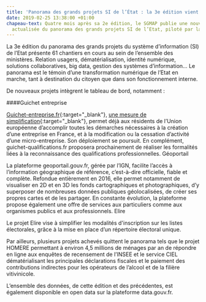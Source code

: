 ```yaml
---
title: 'Panorama des grands projets SI de l’État : la 3e édition vient de paraître'
date: 2019-02-25 13:38:00 +01:00
chapeau-text: Quatre mois après sa 2e édition, le SGMAP publie une nouvelle version
  actualisée du panorama des grands projets SI de l’Etat, piloté par la DINSIC.
---
```


La 3e édition du panorama des grands projets du système d’information (SI) de l’Etat présente 61 chantiers en cours au sein de l’ensemble des ministères. Relation usagers, dématérialisation, identité numérique, solutions collaboratives, big data, gestion des systèmes d’information… Le panorama  est le témoin d’une transformation numérique de l’Etat en marche, tant à destination du citoyen que dans son fonctionnement interne.

De nouveaux projets intègrent le tableau de bord, notamment :

####Guichet entreprise

[Guichet-entreprise.fr](https://www.guichet-entreprises.fr/){:target="_blank"}, [une mesure de simplification](http://simplification.modernisation.gouv.fr/mesures/entreprises/developper-son-entreprise/ameliorer-laccompagnement-et-la-simplification-des-dispositifs-daide-aux-entreprises/){:target="_blank"}, permet déjà aux résidents de l’Union européenne d’accomplir toutes les démarches nécessaires à la création d’une entreprise en France, et à la modification ou la cessation d’activité d’une micro-entreprise. Son déploiement se poursuit. En complément, guichet-qualifications.fr proposera prochainement de réaliser les formalités liées à la reconnaissance des qualifications professionnelles.
Géoportail   

La plateforme geoportail.gouv.fr, gérée par l’IGN, facilite l’accès à l’information géographique de référence, c’est-à-dire officielle, fiable et complète. Refondue entièrement en 2016, elle permet notamment de visualiser en 2D et en 3D les fonds cartographiques et photographiques, d’y superposer de nombreuses données publiques géolocalisées, de créer ses propres cartes et de les partager. En constante évolution, la plateforme propose également une offre de services aux particuliers comme aux organismes publics et aux professionnels.
Elire

Le projet Elire vise à simplifier les modalités d'inscription sur les listes électorales, grâce à la mise en place d’un répertoire électoral unique.

Par ailleurs, plusieurs projets achevés quittent le panorama tels que le projet HOMERE permettant à environ 4,5 millions de ménages par an de répondre en ligne aux enquêtes de recensement de l’INSEE et le service CIEL dématérialisant les principales déclarations fiscales et le paiement des contributions indirectes pour les opérateurs de l’alcool et de la filière vitivinicole.

L’ensemble des données, de cette édition et des précédentes, est également disponible en open data sur la plateforme data.gouv.fr.
